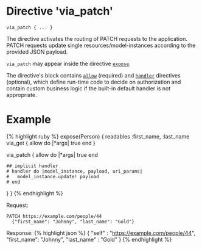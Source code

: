 # Directive 'via_patch'

`via_patch { ... }`

The directive activates the routing of PATCH requests to the application. PATCH requests update single resources/model-instances according to the provided JSON payload.

`via_patch` may appear inside the directive [`expose`](expose).

The directive's block contains [`allow`](allow) (required) and [`handler`](handler) directives (optional), which define run-time code to decide on authorization and contain custom business logic if the built-in default handler is not appropriate.


# Example
{% highlight ruby %}
expose(Person) {
  readables :first_name, :last_name
  via_get {
    allow do |*args|
      true
    end
  }

  via_patch {
    allow do |*args|
      true
    end

    ## implicit handler
    # handler do |model_instance, payload, uri_params|
    #   model_instance.update! payload
    # end
  }
}
{% endhighlight %}

Request:

    PATCH https://example.com/people/44
      {"first_name": "Johnny", "last_name": "Gold"}

Response:
{% highlight json %}
{
    "self"      : "https://example.com/people/44",
    "first_name": "Johnny",
    "last_name" : "Gold"
}
{% endhighlight %}
